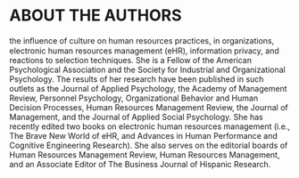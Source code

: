 # ABOUT THE AUTHORS

the inﬂuence of culture on human resources practices, in organizations, electronic human resources management (eHR), information privacy, and reactions to selection techniques. She is a Fellow of the American Psychological Association and the Society for Industrial and Organizational Psychology. The results of her research have been published in such outlets as the Journal of Applied Psychology, the Academy of Management Review, Personnel Psychology, Organizational Behavior and Human Decision Processes, Human Resources Management Review, the Journal of Management, and the Journal of Applied Social Psychology. She has recently edited two books on electronic human resources management (i.e., The Brave New World of eHR, and Advances in Human Performance and Cognitive Engineering Research). She also serves on the editorial boards of Human Resources Management Review, Human Resources Management, and an Associate Editor of The Business Journal of Hispanic Research.